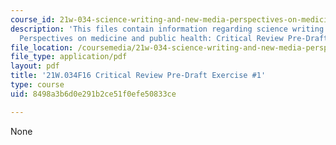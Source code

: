 ```yaml
---
course_id: 21w-034-science-writing-and-new-media-perspectives-on-medicine-and-public-health-fall-2016
description: 'This files contain information regarding science writing and new media:
  Perspectives on medicine and public health: Critical Review Pre-Draft Exercise #1.'
file_location: /coursemedia/21w-034-science-writing-and-new-media-perspectives-on-medicine-and-public-health-fall-2016/8498a3b6d0e291b2ce51f0efe50833ce_MIT21W_034F16_CritRevPD1.pdf
file_type: application/pdf
layout: pdf
title: '21W.034F16 Critical Review Pre-Draft Exercise #1'
type: course
uid: 8498a3b6d0e291b2ce51f0efe50833ce

---
```

None